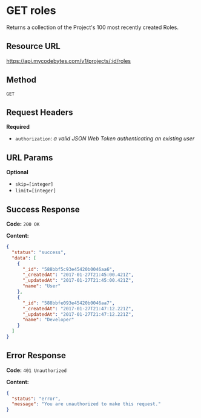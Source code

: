 # GET roles

Returns a collection of the Project's 100 most recently created Roles.

## Resource URL

<https://api.mycodebytes.com/v1/projects/:id/roles>

## Method

`GET`

## Request Headers

**Required**

*   `authorization`: *a valid JSON Web Token authenticating an existing user*

## URL Params

**Optional**

*   `skip=[integer]`
*   `limit=[integer]`

## Success Response

**Code:** `200 OK`

**Content:**

```json
{
  "status": "success",
  "data": [
    {
      "_id": "588bbf5c93e45420b0046aa6",
      "_createdAt": "2017-01-27T21:45:00.421Z",
      "_updatedAt": "2017-01-27T21:45:00.421Z",
      "name": "User"
    },
    {
      "_id": "588bbfe093e45420b0046aa7",
      "_createdAt": "2017-01-27T21:47:12.221Z",
      "_updatedAt": "2017-01-27T21:47:12.221Z",
      "name": "Developer"
    }
  ]
}
```

## Error Response

**Code:** `401 Unauthorized`

**Content:**

```json
{
  "status": "error",
  "message": "You are unauthorized to make this request."
}
```
